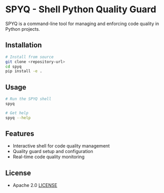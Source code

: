 # SPYQ - Shell Python Quality Guard

SPYQ is a command-line tool for managing and enforcing code quality in Python projects.

## Installation

```bash
# Install from source
git clone <repository-url>
cd spyq
pip install -e .
```

## Usage

```bash
# Run the SPYQ shell
spyq

# Get help
spyq --help
```

## Features

- Interactive shell for code quality management
- Quality guard setup and configuration
- Real-time code quality monitoring

## License

+ Apache 2.0 [LICENSE](LICENSE)
